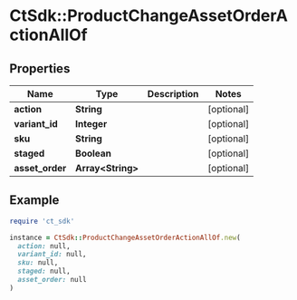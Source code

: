 # CtSdk::ProductChangeAssetOrderActionAllOf

## Properties

| Name | Type | Description | Notes |
| ---- | ---- | ----------- | ----- |
| **action** | **String** |  | [optional] |
| **variant_id** | **Integer** |  | [optional] |
| **sku** | **String** |  | [optional] |
| **staged** | **Boolean** |  | [optional] |
| **asset_order** | **Array&lt;String&gt;** |  | [optional] |

## Example

```ruby
require 'ct_sdk'

instance = CtSdk::ProductChangeAssetOrderActionAllOf.new(
  action: null,
  variant_id: null,
  sku: null,
  staged: null,
  asset_order: null
)
```

